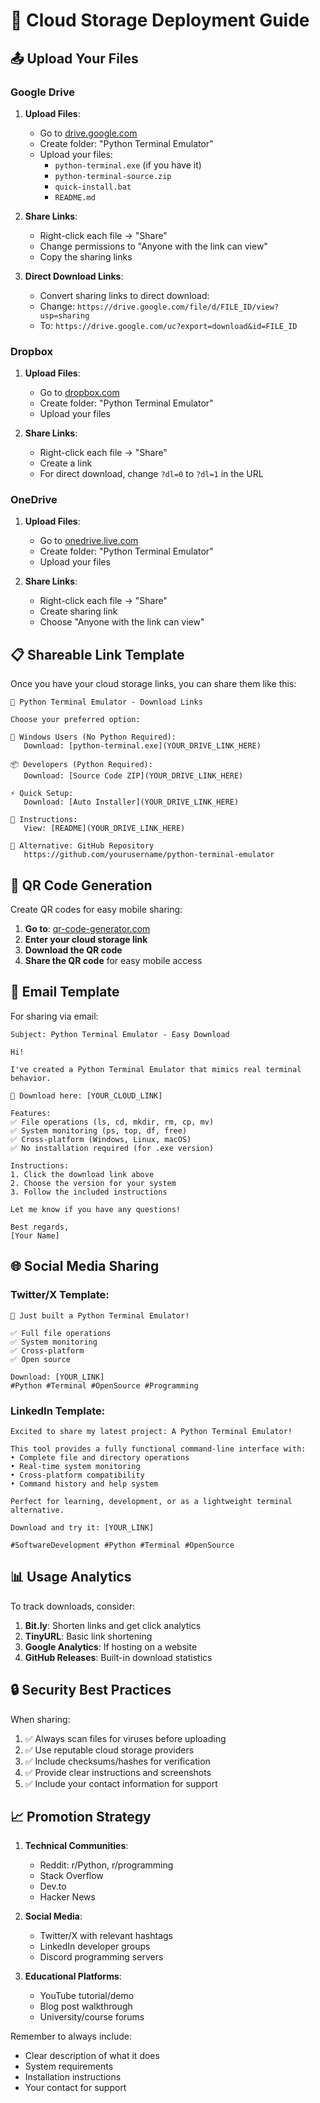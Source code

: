 # 🔗 Cloud Storage Deployment Guide

## 📤 Upload Your Files

### Google Drive

1. **Upload Files**:

   - Go to [drive.google.com](https://drive.google.com)
   - Create folder: "Python Terminal Emulator"
   - Upload your files:
     - `python-terminal.exe` (if you have it)
     - `python-terminal-source.zip`
     - `quick-install.bat`
     - `README.md`

2. **Share Links**:

   - Right-click each file → "Share"
   - Change permissions to "Anyone with the link can view"
   - Copy the sharing links

3. **Direct Download Links**:
   - Convert sharing links to direct download:
   - Change: `https://drive.google.com/file/d/FILE_ID/view?usp=sharing`
   - To: `https://drive.google.com/uc?export=download&id=FILE_ID`

### Dropbox

1. **Upload Files**:

   - Go to [dropbox.com](https://dropbox.com)
   - Create folder: "Python Terminal Emulator"
   - Upload your files

2. **Share Links**:
   - Right-click each file → "Share"
   - Create a link
   - For direct download, change `?dl=0` to `?dl=1` in the URL

### OneDrive

1. **Upload Files**:

   - Go to [onedrive.live.com](https://onedrive.live.com)
   - Create folder: "Python Terminal Emulator"
   - Upload your files

2. **Share Links**:
   - Right-click each file → "Share"
   - Create sharing link
   - Choose "Anyone with the link can view"

## 📋 Shareable Link Template

Once you have your cloud storage links, you can share them like this:

```
🚀 Python Terminal Emulator - Download Links

Choose your preferred option:

🔧 Windows Users (No Python Required):
   Download: [python-terminal.exe](YOUR_DRIVE_LINK_HERE)

📦 Developers (Python Required):
   Download: [Source Code ZIP](YOUR_DRIVE_LINK_HERE)

⚡ Quick Setup:
   Download: [Auto Installer](YOUR_DRIVE_LINK_HERE)

📖 Instructions:
   View: [README](YOUR_DRIVE_LINK_HERE)

🔗 Alternative: GitHub Repository
   https://github.com/yourusername/python-terminal-emulator
```

## 📱 QR Code Generation

Create QR codes for easy mobile sharing:

1. **Go to**: [qr-code-generator.com](https://www.qr-code-generator.com)
2. **Enter your cloud storage link**
3. **Download the QR code**
4. **Share the QR code** for easy mobile access

## 📧 Email Template

For sharing via email:

```
Subject: Python Terminal Emulator - Easy Download

Hi!

I've created a Python Terminal Emulator that mimics real terminal behavior.

🔗 Download here: [YOUR_CLOUD_LINK]

Features:
✅ File operations (ls, cd, mkdir, rm, cp, mv)
✅ System monitoring (ps, top, df, free)
✅ Cross-platform (Windows, Linux, macOS)
✅ No installation required (for .exe version)

Instructions:
1. Click the download link above
2. Choose the version for your system
3. Follow the included instructions

Let me know if you have any questions!

Best regards,
[Your Name]
```

## 🌐 Social Media Sharing

### Twitter/X Template:

```
🚀 Just built a Python Terminal Emulator!

✅ Full file operations
✅ System monitoring
✅ Cross-platform
✅ Open source

Download: [YOUR_LINK]
#Python #Terminal #OpenSource #Programming
```

### LinkedIn Template:

```
Excited to share my latest project: A Python Terminal Emulator!

This tool provides a fully functional command-line interface with:
• Complete file and directory operations
• Real-time system monitoring
• Cross-platform compatibility
• Command history and help system

Perfect for learning, development, or as a lightweight terminal alternative.

Download and try it: [YOUR_LINK]

#SoftwareDevelopment #Python #Terminal #OpenSource
```

## 📊 Usage Analytics

To track downloads, consider:

1. **Bit.ly**: Shorten links and get click analytics
2. **TinyURL**: Basic link shortening
3. **Google Analytics**: If hosting on a website
4. **GitHub Releases**: Built-in download statistics

## 🔒 Security Best Practices

When sharing:

1. ✅ Always scan files for viruses before uploading
2. ✅ Use reputable cloud storage providers
3. ✅ Include checksums/hashes for verification
4. ✅ Provide clear instructions and screenshots
5. ✅ Include your contact information for support

## 📈 Promotion Strategy

1. **Technical Communities**:

   - Reddit: r/Python, r/programming
   - Stack Overflow
   - Dev.to
   - Hacker News

2. **Social Media**:

   - Twitter/X with relevant hashtags
   - LinkedIn developer groups
   - Discord programming servers

3. **Educational Platforms**:
   - YouTube tutorial/demo
   - Blog post walkthrough
   - University/course forums

Remember to always include:

- Clear description of what it does
- System requirements
- Installation instructions
- Your contact for support

